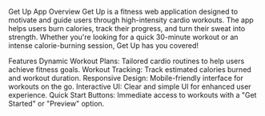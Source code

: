 Get Up App
Overview
Get Up is a fitness web application designed to motivate and guide users through high-intensity cardio workouts. The app helps users burn calories, track their progress, and turn their sweat into strength. Whether you're looking for a quick 30-minute workout or an intense calorie-burning session, Get Up has you covered!

Features
Dynamic Workout Plans: Tailored cardio routines to help users achieve fitness goals.
Workout Tracking: Track estimated calories burned and workout duration.
Responsive Design: Mobile-friendly interface for workouts on the go.
Interactive UI: Clear and simple UI for enhanced user experience.
Quick Start Buttons: Immediate access to workouts with a "Get Started" or "Preview" option.
